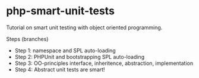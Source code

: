 php-smart-unit-tests
====================

Tutorial on smart unit testing with object oriented programming.

Steps (branches)

* Step 1: namespace and SPL auto-loading
* Step 2: PHPUnit and bootstrapping SPL auto-loading
* Step 3: OO-principles interface, inheritence, abstraction, implementation
* Step 4: Abstract unit tests are smart!
